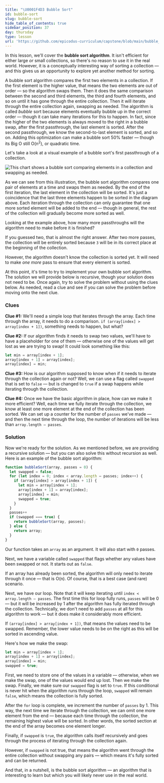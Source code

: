 ```yaml
---
title: "\U0001F4D3 Bubble Sort"
id: bubble-sort
slug: bubble-sort
hide_table_of_contents: true
sidebar_position: 37
day: thursday
type: lesson
url: 'https://github.com/epicodus-curriculum/capstone/blob/main/bubble_sort.md'
---
```


In this lesson, we'll cover the **bubble sort algorithm**. It isn't efficient for either large _or_ small collections, so there's no reason to use it in the real world. However, it is a conceptually interesting way of sorting a collection — and this gives us an opportunity to explore yet another method for sorting.

A bubble sort algorithm compares the first two elements in a collection. If the first element is the higher value, that means the two elements are out of order — so the algorithm swaps them. Then it does the same comparison between the second and third elements, the third and fourth elements, and so on until it has gone through the entire collection. Then it will iterate through the entire collection again, swapping as needed. The algorithm is called _bubble_ sort because elements eventually bubble up in the correct order — though it can take many iterations for this to happen. In fact, since the higher of the two elements is always moved to the right in a bubble swap, after the first passthrough, the last element is sorted. After the second passthrough, we know the second-to-last element is sorted, and so on. Adding this optimization can make a bubble sort 50% faster — though its Big O still O(n<sup>2</sup>), or quadratic time.

Let's take a look at a visual example of a bubble sort's first passthrough of a collection.

![This chart shows a bubble sort comparing elements in a collection and swapping as needed.](/computer-science-curriculum-2020/bubble-sort.png)

As we can see from this illustration, the bubble sort algorithm compares one pair of elements at a time and swaps them as needed. By the end of the first iteration, the last element in the collection will be sorted. It's just a coincidence that the last three elements happen to be sorted in the diagram above. Each iteration through the collection can only guarantee that one more sorted element will be added to the end — though in general, the rest of the collection will gradually become more sorted as well.

Looking at the example above, how many more passthroughs will the algorithm need to make before it is finished?

If you guessed two, that is almost the right answer. After two more passes, the collection will be entirely sorted because `3` will be in its correct place at the beginning of the collection.

However, the algorithm doesn't know the collection is sorted yet. It will need to make _one more_ pass to ensure that every element is sorted.

At this point, it's time to try to implement your own bubble sort algorithm. The solution we will provide below is recursive, though your solution does not need to be. Once again, try to solve the problem without using the clues below. As needed, read a clue and see if you can solve the problem before moving onto the next clue.

### Clues

**Clue #1:** We'll need a simple loop that iterates through the array. Each time through the array, it needs to do a comparison. `if (array[index] > array[index + 1])`, something needs to happen, but what?

**Clue #2:** If our algorithm finds it needs to swap two values, we'll have to have a placeholder for one of them — otherwise one of the values will get lost as we are trying to swap! It could look something like this:

```js
let min = array[index + 1];
array[index + 1] = array[index];
array[index] = min;
```

**Clue #3:** How is our algorithm supposed to know when if it needs to iterate through the collection again or not? Well, we can use a flag called `swapped` that is set to `false` — but is changed to `true` if a swap happens while iterating through the collection.

**Clue #4:** Once we have the basic algorithm in place, how can we make it more efficient? Well, each time we fully iterate through the collection, we know at least one more element at the end of the collection has been sorted. We can set up a counter for the number of `passes` we've made — and then the next time through the loop, the number of iterations will be less than `array.length — passes`.

### Solution

Now we're ready for the solution. As we mentioned before, we are providing a recursive solution — but you can also solve this without recursion as well. Here is an example of the bubble sort algorithm:

```js
function bubbleSort(array, passes = 0) {
  let swapped = false;
  for (let index = 0; index < array.length — passes; index++) {
    if (array[index] > array[index + 1]) {
      let min = array[index + 1];
      array[index + 1] = array[index];
      array[index] = min;
      swapped = true;
    }
  }
  passes++
  if (swapped === true) {
    return bubbleSort(array, passes);
  } else {
    return array;
  }
}
```

Our function takes an `array` as an argument. It will also start with `0` passes.

Next, we have a variable called `swapped` that flags whether any values have been swapped or not. It starts out as `false`.

If an array has already been sorted, the algorithm will only need to iterate through it once — that is O(n). Of course, that is a best case (and rare) scenario.

Next, we have our loop. Note that it will keep iterating until `index < array.length — passes`. The first time this for loop fully runs, `passes` will be 0 — but it will be increased by 1 after the algorithm has fully iterated through the collection. Technically, we don't need to add `passes` at all for this algorithm to work — but it does make it considerably more efficient.

If `(array[index] > array[index + 1])`, that means the values need to be swapped. Remember, the lower value needs to be on the right as this will be sorted in ascending value.

Here's how we make the swap:

```js
let min = array[index + 1];
array[index + 1] = array[index];
array[index] = min;
swapped = true;
```

First, we need to store one of the values in a variable — otherwise, when we make the swap, one of the values would end up lost. Then we make the swap. Finally, we make sure our `swapped` flag is set to `true`. If this conditional is never hit when the algorithm runs through the loop, `swapped` will remain `false`, which means the collection is fully sorted.

After the `for` loop is complete, we increment the number of `passes` by 1. This way, the next time we iterate through the collection, we can omit one more element from the end — because each time through the collection, the remaining highest value will be sorted. In other words, the sorted section at the end of the array becomes one element longer.

Finally, if `swapped` is `true`, the algorithm calls itself recursively and goes through the process of iterating through the collection again.

However, if `swapped` is not true, that means the algorithm went through the entire collection without swapping any pairs — which means it's fully sorted and can be returned.

And that, in a nutshell, is the bubble sort algorithm — an algorithm that is interesting to learn but which you will likely never use in the real world.